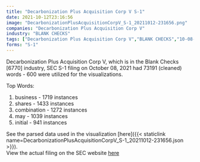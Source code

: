 ```yaml
---
title: "Decarbonization Plus Acquisition Corp V S-1"
date: 2021-10-12T23:16:56
image: "DecarbonizationPlusAcquisitionCorpV_S-1_20211012-231656.png"
companies: "Decarbonization Plus Acquisition Corp V"
industry: "BLANK CHECKS"
tags: ["Decarbonization Plus Acquisition Corp V","BLANK CHECKS","10-08-2021","S-1"]
forms: "S-1"
---
```

Decarbonization Plus Acquisition Corp V, which is in the Blank Checks [6770] industry, SEC S-1 filing on October 08, 2021 had 73191 (cleaned) words - 600 were utilized for the visualizations.

Top Words:
1. business - 1719 instances
2. shares - 1433 instances
3. combination - 1272 instances
4. may - 1039 instances
5. initial - 941 instances


See the parsed data used in the visualization [here]({{< staticlink name=DecarbonizationPlusAcquisitionCorpV_S-1_20211012-231656.json >}}).  
View the actual filing on the SEC website [here](https://www.sec.gov/Archives/edgar/data/1854149/0001564590-21-050563.txt)